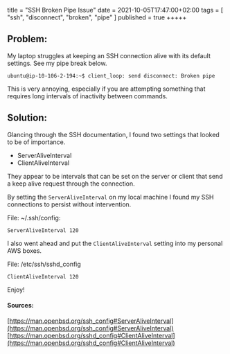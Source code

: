 title = "SSH Broken Pipe Issue"
date = 2021-10-05T17:47:00+02:00
tags = [
    "ssh",
    "disconnect",
    "broken",
    "pipe"
]
published = true
+++++

## Problem:

My laptop struggles at keeping an SSH connection alive with its default settings. See my pipe break below.

```
ubuntu@ip-10-106-2-194:~$ client_loop: send disconnect: Broken pipe
```

This is very annoying, especially if you are attempting something that requires long intervals of inactivity between commands.

## Solution:

Glancing through the SSH documentation, I found two settings that looked to be of importance. 

 - ServerAliveInterval
 - ClientAliveInterval

They appear to be intervals that can be set on the server or client that send a keep alive request through the connection.

By setting the `ServerAliveInterval` on my local machine I found my SSH connections to persist without intervention. 

File: ~/.ssh/config:

```
ServerAliveInterval 120
```

I also went ahead and put the `ClientAliveInterval` setting into my personal AWS boxes.

File: /etc/ssh/sshd_config
```
ClientAliveInterval 120
```

Enjoy!

#### Sources:
[https://man.openbsd.org/ssh_config#ServerAliveInterval](https://man.openbsd.org/ssh_config#ServerAliveInterval)
[https://man.openbsd.org/sshd_config#ClientAliveInterval](https://man.openbsd.org/sshd_config#ClientAliveInterval)